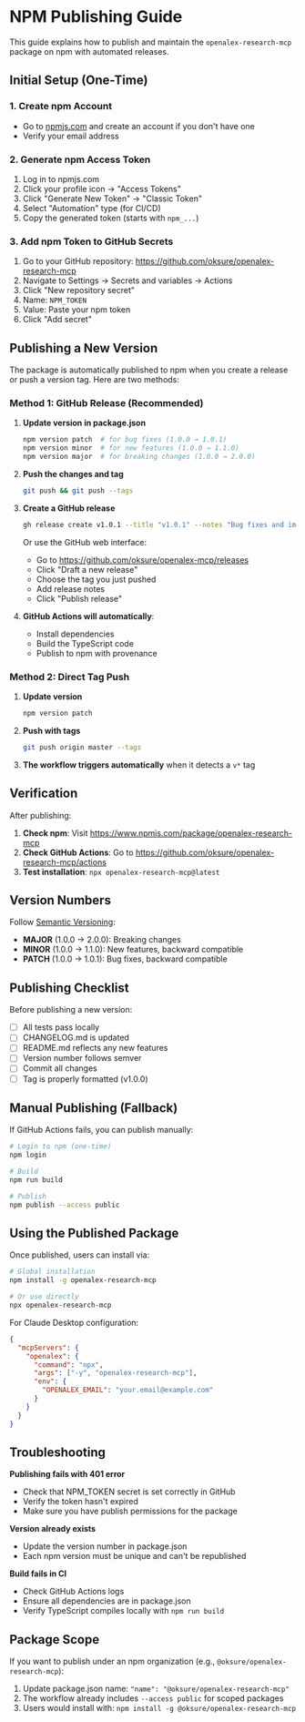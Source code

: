 # NPM Publishing Guide

This guide explains how to publish and maintain the `openalex-research-mcp` package on npm with automated releases.

## Initial Setup (One-Time)

### 1. Create npm Account
- Go to [npmjs.com](https://www.npmjs.com/) and create an account if you don't have one
- Verify your email address

### 2. Generate npm Access Token
1. Log in to npmjs.com
2. Click your profile icon → "Access Tokens"
3. Click "Generate New Token" → "Classic Token"
4. Select "Automation" type (for CI/CD)
5. Copy the generated token (starts with `npm_...`)

### 3. Add npm Token to GitHub Secrets
1. Go to your GitHub repository: https://github.com/oksure/openalex-research-mcp
2. Navigate to Settings → Secrets and variables → Actions
3. Click "New repository secret"
4. Name: `NPM_TOKEN`
5. Value: Paste your npm token
6. Click "Add secret"

## Publishing a New Version

The package is automatically published to npm when you create a release or push a version tag. Here are two methods:

### Method 1: GitHub Release (Recommended)

1. **Update version in package.json**
   ```bash
   npm version patch  # for bug fixes (1.0.0 → 1.0.1)
   npm version minor  # for new features (1.0.0 → 1.1.0)
   npm version major  # for breaking changes (1.0.0 → 2.0.0)
   ```

2. **Push the changes and tag**
   ```bash
   git push && git push --tags
   ```

3. **Create a GitHub release**
   ```bash
   gh release create v1.0.1 --title "v1.0.1" --notes "Bug fixes and improvements"
   ```

   Or use the GitHub web interface:
   - Go to https://github.com/oksure/openalex-mcp/releases
   - Click "Draft a new release"
   - Choose the tag you just pushed
   - Add release notes
   - Click "Publish release"

4. **GitHub Actions will automatically**:
   - Install dependencies
   - Build the TypeScript code
   - Publish to npm with provenance

### Method 2: Direct Tag Push

1. **Update version**
   ```bash
   npm version patch
   ```

2. **Push with tags**
   ```bash
   git push origin master --tags
   ```

3. **The workflow triggers automatically** when it detects a `v*` tag

## Verification

After publishing:

1. **Check npm**: Visit https://www.npmjs.com/package/openalex-research-mcp
2. **Check GitHub Actions**: Go to https://github.com/oksure/openalex-research-mcp/actions
3. **Test installation**: `npx openalex-research-mcp@latest`

## Version Numbers

Follow [Semantic Versioning](https://semver.org/):
- **MAJOR** (1.0.0 → 2.0.0): Breaking changes
- **MINOR** (1.0.0 → 1.1.0): New features, backward compatible
- **PATCH** (1.0.0 → 1.0.1): Bug fixes, backward compatible

## Publishing Checklist

Before publishing a new version:

- [ ] All tests pass locally
- [ ] CHANGELOG.md is updated
- [ ] README.md reflects any new features
- [ ] Version number follows semver
- [ ] Commit all changes
- [ ] Tag is properly formatted (v1.0.0)

## Manual Publishing (Fallback)

If GitHub Actions fails, you can publish manually:

```bash
# Login to npm (one-time)
npm login

# Build
npm run build

# Publish
npm publish --access public
```

## Using the Published Package

Once published, users can install via:

```bash
# Global installation
npm install -g openalex-research-mcp

# Or use directly
npx openalex-research-mcp
```

For Claude Desktop configuration:
```json
{
  "mcpServers": {
    "openalex": {
      "command": "npx",
      "args": ["-y", "openalex-research-mcp"],
      "env": {
        "OPENALEX_EMAIL": "your.email@example.com"
      }
    }
  }
}
```

## Troubleshooting

**Publishing fails with 401 error**
- Check that NPM_TOKEN secret is set correctly in GitHub
- Verify the token hasn't expired
- Make sure you have publish permissions for the package

**Version already exists**
- Update the version number in package.json
- Each npm version must be unique and can't be republished

**Build fails in CI**
- Check GitHub Actions logs
- Ensure all dependencies are in package.json
- Verify TypeScript compiles locally with `npm run build`

## Package Scope

If you want to publish under an npm organization (e.g., `@oksure/openalex-research-mcp`):

1. Update package.json name: `"name": "@oksure/openalex-research-mcp"`
2. The workflow already includes `--access public` for scoped packages
3. Users would install with: `npm install -g @oksure/openalex-research-mcp`
